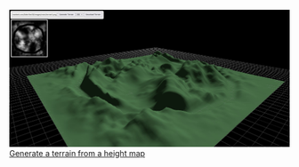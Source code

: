 ![Terrain Heightmap](screenshot.jpg)  <br>
[Generate a terrain from a height map](https://codepen.io/Data-Bee38/full/wBwprYr)

